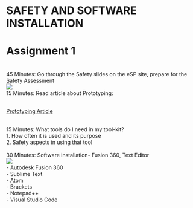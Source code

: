 # SAFETY AND SOFTWARE INSTALLATION

# Assignment 1
<br>
45 Minutes: Go through the Safety slides on the eSP site, prepare for the Safety Assessment
<br>
<img src="https://cdn.discordapp.com/attachments/667962453283569666/715626758229065778/22.png"  />
<br>
15 Minutes: Read article about Prototyping:
<br>
<br>

[Prototyping Article](https://medium.com/ucsddesignco/iterative-vs-parallel-prototyping-575d455da5b5)

<br>
15 Minutes: What tools do I need in my tool-kit?
<br>
1. How often it is used and its purpose
<br>
2. Safety aspects in using that tool

<br>
<br>
30 Minutes: Software installation- Fusion 360, Text Editor
<br>
<img src="https://cdn.discordapp.com/attachments/667962453283569666/715626745503416400/33.png"  />
<br>
- Autodesk Fusion 360
<br>
- Sublime Text
<br>
- Atom
<br>
- Brackets
<br>
- Notepad++
<br>
- Visual Studio Code
<br>
